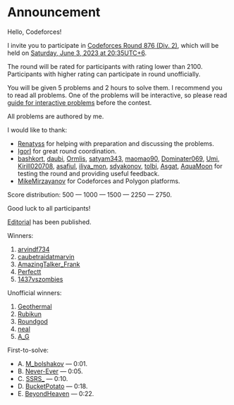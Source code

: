 # Announcement

Hello, Codeforces!

I invite you to participate in [Codeforces Round 876 (Div. 2)](https://codeforces.com/contest/1839 "Codeforces Round 876 (Div. 2)"), which will be held on [Saturday, June 3, 2023 at 20:35UTC+6](https://codeforces.com/https://www.timeanddate.com/worldclock/fixedtime.html?day=3&month=6&year=2023&hour=17&min=35&sec=0&p1=166).

The round will be rated for participants with rating lower than 2100. Participants with higher rating can participate in round unofficially. 

You will be given 5 problems and 2 hours to solve them. I recommend you to read all problems. One of the problems will be interactive, so please read [guide for interactive problems](https://codeforces.com/blog/entry/45307) before the contest. 

All problems are authored by me.

I would like to thank: 

 * [Renatyss](https://codeforces.com/profile/Renatyss "Мастер Renatyss") for helping with preparation and discussing the problems.
* [IgorI](https://codeforces.com/profile/IgorI "Гроссмейстер IgorI") for great round coordination.
* [bashkort](https://codeforces.com/profile/bashkort "Гроссмейстер bashkort"), [daubi](https://codeforces.com/profile/daubi "Международный гроссмейстер daubi"), [Ormlis](https://codeforces.com/profile/Ormlis "Легендарный гроссмейстер Ormlis"), [satyam343](https://codeforces.com/profile/satyam343 "Международный мастер satyam343"), [maomao90](https://codeforces.com/profile/maomao90 "Гроссмейстер maomao90"), [Dominater069](https://codeforces.com/profile/Dominater069 "Мастер Dominater069"), [Umi](https://codeforces.com/profile/Umi "Гроссмейстер Umi"), [Kirill020708](https://codeforces.com/profile/Kirill020708 "Эксперт Kirill020708"), [asafiul](https://codeforces.com/profile/asafiul "Мастер asafiul"), [iliya_mon](https://codeforces.com/profile/iliya_mon "Эксперт iliya_mon"), [sdyakonov](https://codeforces.com/profile/sdyakonov "Кандидат в мастера sdyakonov"), [tolbi](https://codeforces.com/profile/tolbi "Кандидат в мастера tolbi"), [Asgat](https://codeforces.com/profile/Asgat "Эксперт Asgat"), [AquaMoon](https://codeforces.com/profile/AquaMoon "Международный мастер AquaMoon") for testing the round and providing useful feedback.
* [MikeMirzayanov](https://codeforces.com/profile/MikeMirzayanov "Штаб, MikeMirzayanov") for Codeforces and Polygon platforms.

Score distribution: 500 — 1000 — 1500 — 2250 — 2750.

Good luck to all participants!

[Editorial](Tutorial_(en).md) has been published.

Winners:

 1. [arvindf734](https://codeforces.com/profile/arvindf734 "Кандидат в мастера arvindf734")
2. [caubetraidatmarvin](https://codeforces.com/profile/caubetraidatmarvin "Новичок caubetraidatmarvin")
3. [AmazingTalker_Frank](https://codeforces.com/profile/AmazingTalker_Frank "Новичок AmazingTalker_Frank")
4. [Perfectt](https://codeforces.com/profile/Perfectt "Кандидат в мастера Perfectt")
5. [1437vszombies](https://codeforces.com/profile/1437vszombies "Кандидат в мастера 1437vszombies")

Unofficial winners:

 1. [Geothermal](https://codeforces.com/profile/Geothermal "Легендарный гроссмейстер Geothermal")
2. [Rubikun](https://codeforces.com/profile/Rubikun "Международный гроссмейстер Rubikun")
3. [Roundgod](https://codeforces.com/profile/Roundgod "Гроссмейстер Roundgod")
4. [neal](https://codeforces.com/profile/neal "Легендарный гроссмейстер neal")
5. [A_G](https://codeforces.com/profile/A_G "Легендарный гроссмейстер A_G")

First-to-solve:

 * A. [M_bolshakov](https://codeforces.com/profile/M_bolshakov "Кандидат в мастера M_bolshakov") — 0:01.
* B. [Never-Ever](https://codeforces.com/profile/Never-Ever "Специалист Never-Ever") — 0:05.
* C. [SSRS_](https://codeforces.com/profile/SSRS_ "Международный гроссмейстер SSRS_") — 0:10.
* D. [BucketPotato](https://codeforces.com/profile/BucketPotato "Гроссмейстер BucketPotato") — 0:18.
* E. [BeyondHeaven](https://codeforces.com/profile/BeyondHeaven "Международный гроссмейстер BeyondHeaven") — 0:22.
